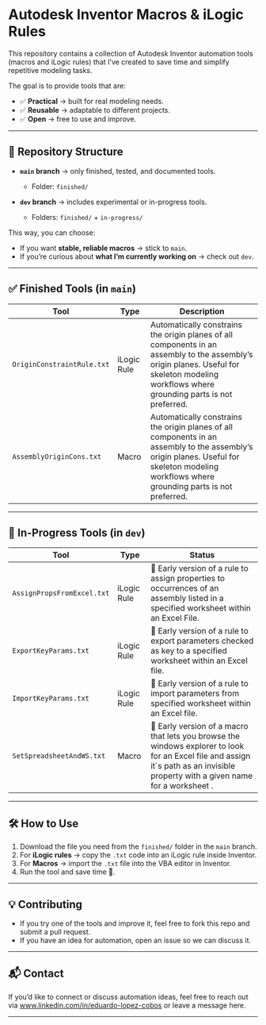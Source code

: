 # Autodesk Inventor Macros & iLogic Rules

This repository contains a collection of Autodesk Inventor automation tools (macros and iLogic rules) that I’ve created to save time and simplify repetitive modeling tasks.  

The goal is to provide tools that are:  
- ✅ **Practical** → built for real modeling needs.  
- ✅ **Reusable** → adaptable to different projects.  
- ✅ **Open** → free to use and improve.  

---

## 📂 Repository Structure

- **`main` branch** → only finished, tested, and documented tools.  
  - Folder: `finished/`  

- **`dev` branch** → includes experimental or in-progress tools.  
  - Folders: `finished/` + `in-progress/`  

This way, you can choose:
- If you want **stable, reliable macros** → stick to `main`.  
- If you’re curious about **what I’m currently working on** → check out `dev`.  

---

## ✅ Finished Tools (in `main`)
| Tool | Type | Description |
|------|------|-------------|
| `OriginConstraintRule.txt` | iLogic Rule | Automatically constrains the origin planes of all components in an assembly to the assembly’s origin planes. Useful for skeleton modeling workflows where grounding parts is not preferred. |
| `AssemblyOriginCons.txt` | Macro | Automatically constrains the origin planes of all components in an assembly to the assembly’s origin planes. Useful for skeleton modeling workflows where grounding parts is not preferred. |

---

## 🚧 In-Progress Tools (in `dev`)
| Tool | Type | Status |
|------|------|--------|
| `AssignPropsFromExcel.txt` | iLogic Rule | 🚧 Early version of a rule to assign properties to occurrences of an assembly listed in a specified worksheet within an Excel File. |
| `ExportKeyParams.txt` | iLogic Rule | 🚧 Early version of a rule to export parameters checked as key to a specified worksheet within an Excel file. |
| `ImportKeyParams.txt` | iLogic Rule | 🚧 Early version of a rule to import parameters from specified worksheet within an Excel file. |
| `SetSpreadsheetAndWS.txt` | Macro | 🚧 Early version of a macro that lets you browse the windows explorer to look for an Excel file and assign it´s path as an invisible property with a given name for a worksheet . |


---

## 🛠️ How to Use
1. Download the file you need from the `finished/` folder in the `main` branch.  
2. For **iLogic rules** → copy the `.txt` code into an iLogic rule inside Inventor.  
3. For **Macros** → import the `.txt` file into the VBA editor in Inventor.  
4. Run the tool and save time 🚀.  

---

## 💡 Contributing
- If you try one of the tools and improve it, feel free to fork this repo and submit a pull request.  
- If you have an idea for automation, open an issue so we can discuss it.  

---

## 📬 Contact
If you’d like to connect or discuss automation ideas, feel free to reach out via www.linkedin.com/in/eduardo-lopez-cobos or leave a message here.  

---


